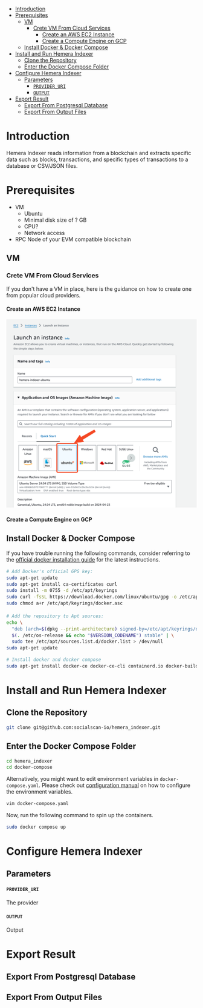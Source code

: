 <!-- TOC -->
* [Introduction](#introduction)
* [Prerequisites](#prerequisites)
  * [VM](#vm)
    * [Crete VM From Cloud Services](#crete-vm-from-cloud-services)
      * [Create an AWS EC2 Instance](#create-an-aws-ec2-instance)
      * [Create a Compute Engine on GCP](#create-a-compute-engine-on-gcp)
  * [Install Docker & Docker Compose](#install-docker--docker-compose)
* [Install and Run Hemera Indexer](#install-and-run-hemera-indexer)
  * [Clone the Repository](#clone-the-repository)
  * [Enter the Docker Compose Folder](#enter-the-docker-compose-folder)
* [Configure Hemera Indexer](#configure-hemera-indexer)
  * [Parameters](#parameters)
      * [`PROVIDER_URI`](#provider_uri)
      * [`OUTPUT`](#output)
* [Export Result](#export-result)
  * [Export From Postgresql Database](#export-from-postgresql-database)
  * [Export From Output Files](#export-from-output-files)
<!-- TOC -->

# Introduction

Hemera Indexer reads information from a blockchain and extracts specific data such as blocks, transactions, and specific
types of transactions to a database or CSV/JSON files.

# Prerequisites

- VM
  - Ubuntu
  - Minimal disk size of ? GB
  - CPU?
  - Network access
- RPC Node of your EVM compatible blockchain

## VM

### Crete VM From Cloud Services

If you don't have a VM in place, here is the guidance on how to create one from popular cloud providers.

#### Create an AWS EC2 Instance

![Launch](images/aws/aws-launch-instance.png)

#### Create a Compute Engine on GCP

## Install Docker & Docker Compose

If you have trouble running the following commands, consider referring to
the [official docker installation guide](https://docs.docker.com/engine/install/ubuntu/#install-using-the-repository)
for the latest instructions.

```bash
# Add Docker's official GPG key:
sudo apt-get update
sudo apt-get install ca-certificates curl
sudo install -m 0755 -d /etc/apt/keyrings
sudo curl -fsSL https://download.docker.com/linux/ubuntu/gpg -o /etc/apt/keyrings/docker.asc
sudo chmod a+r /etc/apt/keyrings/docker.asc

# Add the repository to Apt sources:
echo \
  "deb [arch=$(dpkg --print-architecture) signed-by=/etc/apt/keyrings/docker.asc] https://download.docker.com/linux/ubuntu \
  $(. /etc/os-release && echo "$VERSION_CODENAME") stable" | \
  sudo tee /etc/apt/sources.list.d/docker.list > /dev/null
sudo apt-get update
```

```bash
# Install docker and docker compose
sudo apt-get install docker-ce docker-ce-cli containerd.io docker-buildx-plugin docker-compose-plugin
```

# Install and Run Hemera Indexer

## Clone the Repository

```bash
git clone git@github.com:socialscan-io/hemera_indexer.git
```

## Enter the Docker Compose Folder

```bash
cd hemera_indexer
cd docker-compose
```

Alternatively, you might want to edit environment variables in `docker-compose.yaml`. Please check
out [configuration manual](#configure-hemera-indexer) on how to configure the environment variables.

```bash
vim docker-compose.yaml
```

Now, run the following command to spin up the containers.

```bash
sudo docker compose up
```

# Configure Hemera Indexer

## Parameters

#### `PROVIDER_URI`

The provider

#### `OUTPUT`

Output

# Export Result

## Export From Postgresql Database

## Export From Output Files



